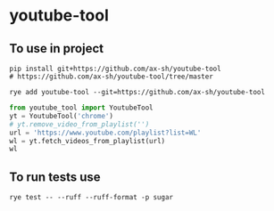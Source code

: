 # youtube-tool

## To use in project
```shell
pip install git+https://github.com/ax-sh/youtube-tool
# https://github.com/ax-sh/youtube-tool/tree/master

rye add youtube-tool --git=https://github.com/ax-sh/youtube-tool
```
```python
from youtube_tool import YoutubeTool
yt = YoutubeTool('chrome')
# yt.remove_video_from_playlist('')
url = 'https://www.youtube.com/playlist?list=WL'
wl = yt.fetch_videos_from_playlist(url)
wl
```



##  To run tests use
```shell
rye test -- --ruff --ruff-format -p sugar
```

